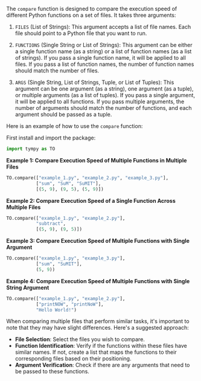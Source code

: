 The `compare` function is designed to compare the execution speed of different Python functions on a set of files. It takes three arguments:

1. `FILES` (List of Strings): This argument accepts a list of file names. Each file should point to a Python file that you want to run.

2. `FUNCTIONS` (Single String or List of Strings): This argument can be either a single function name (as a string) or a list of function names (as a list of strings). If you pass a single function name, it will be applied to all files. If you pass a list of function names, the number of function names should match the number of files.

3. `ARGS` (Single String, List of Strings, Tuple, or List of Tuples): This argument can be one argument (as a string), one argument (as a tuple), or multiple arguments (as a list of tuples). If you pass a single argument, it will be applied to all functions. If you pass multiple arguments, the number of arguments should match the number of functions, and each argument should be passed as a tuple.

Here is an example of how to use the `compare` function:

First install and import the package:
```python
import tympy as TO
```

**Example 1: Compare Execution Speed of Multiple Functions in Multiple Files**
```python
TO.compare(["example_1.py", "example_2.py", "example_3.py"],
           ["sum", "SuM", "SuMIT"],
           [(5, 9), (9, 5), (5, 9)])
```


**Example 2: Compare Execution Speed of a Single Function Across Multiple Files**
```python
TO.compare(["example_1.py", "example_2.py"],
           "subtract",
           [(5, 9), (9, 5)])
```

**Example 3: Compare Execution Speed of Multiple Functions with Single Argument**
```python
TO.compare(["example_1.py", "example_3.py"],
           ["sum", "SuMIT"],
           (5, 9))
```

**Example 4: Compare Execution Speed of Multiple Functions with Single String Argument**
```python
TO.compare(["example_1.py", "example_2.py"],
           ["printNOW", "printNoW"],
           "Hello World!")
```

When comparing multiple files that perform similar tasks, it's important to note that they may have slight differences. Here's a suggested approach:

- **File Selection**: Select the files you wish to compare.
- **Function Identification**: Verify if the functions within these files have similar names. If not, create a list that maps the functions to their corresponding files based on their positioning.
- **Argument Verification**: Check if there are any arguments that need to be passed to these functions.